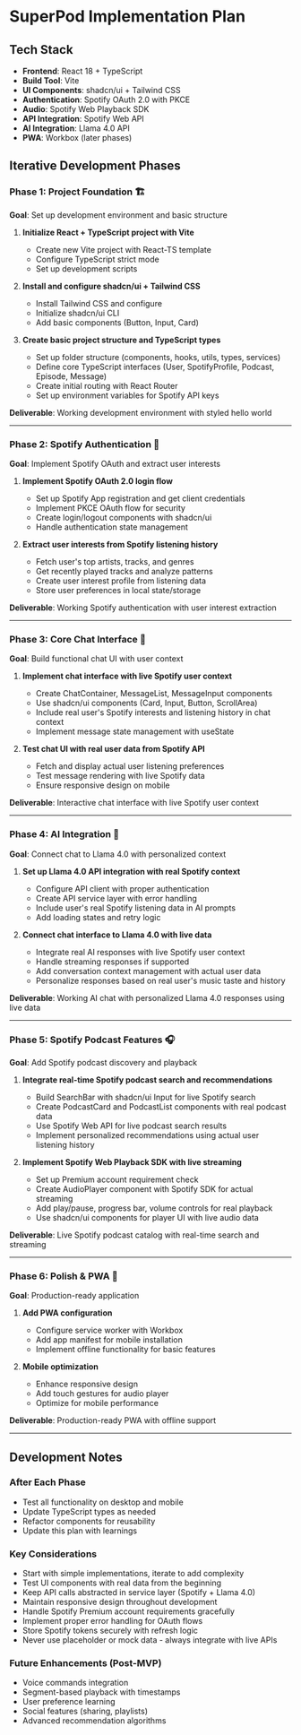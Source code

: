 # SuperPod Implementation Plan

## Tech Stack
- **Frontend**: React 18 + TypeScript
- **Build Tool**: Vite
- **UI Components**: shadcn/ui + Tailwind CSS
- **Authentication**: Spotify OAuth 2.0 with PKCE
- **Audio**: Spotify Web Playback SDK
- **API Integration**: Spotify Web API
- **AI Integration**: Llama 4.0 API
- **PWA**: Workbox (later phases)

## Iterative Development Phases

### Phase 1: Project Foundation 🏗️
**Goal**: Set up development environment and basic structure

1. **Initialize React + TypeScript project with Vite**
   - Create new Vite project with React-TS template
   - Configure TypeScript strict mode
   - Set up development scripts

2. **Install and configure shadcn/ui + Tailwind CSS**
   - Install Tailwind CSS and configure
   - Initialize shadcn/ui CLI
   - Add basic components (Button, Input, Card)

3. **Create basic project structure and TypeScript types**
   - Set up folder structure (components, hooks, utils, types, services)
   - Define core TypeScript interfaces (User, SpotifyProfile, Podcast, Episode, Message)
   - Create initial routing with React Router
   - Set up environment variables for Spotify API keys

**Deliverable**: Working development environment with styled hello world

---

### Phase 2: Spotify Authentication 🔐
**Goal**: Implement Spotify OAuth and extract user interests

1. **Implement Spotify OAuth 2.0 login flow**
   - Set up Spotify App registration and get client credentials
   - Implement PKCE OAuth flow for security
   - Create login/logout components with shadcn/ui
   - Handle authentication state management

2. **Extract user interests from Spotify listening history**
   - Fetch user's top artists, tracks, and genres
   - Get recently played tracks and analyze patterns
   - Create user interest profile from listening data
   - Store user preferences in local state/storage

**Deliverable**: Working Spotify authentication with user interest extraction

---

### Phase 3: Core Chat Interface 💬
**Goal**: Build functional chat UI with user context

1. **Implement chat interface with live Spotify user context**
   - Create ChatContainer, MessageList, MessageInput components
   - Use shadcn/ui components (Card, Input, Button, ScrollArea)
   - Include real user's Spotify interests and listening history in chat context
   - Implement message state management with useState

2. **Test chat UI with real user data from Spotify API**
   - Fetch and display actual user listening preferences
   - Test message rendering with live Spotify data
   - Ensure responsive design on mobile

**Deliverable**: Interactive chat interface with live Spotify user context

---

### Phase 4: AI Integration 🤖
**Goal**: Connect chat to Llama 4.0 with personalized context

1. **Set up Llama 4.0 API integration with real Spotify context**
   - Configure API client with proper authentication
   - Create API service layer with error handling
   - Include user's real Spotify listening data in AI prompts
   - Add loading states and retry logic

2. **Connect chat interface to Llama 4.0 with live data**
   - Integrate real AI responses with live Spotify user context
   - Handle streaming responses if supported
   - Add conversation context management with actual user data
   - Personalize responses based on real user's music taste and history

**Deliverable**: Working AI chat with personalized Llama 4.0 responses using live data

---

### Phase 5: Spotify Podcast Features 🎧
**Goal**: Add Spotify podcast discovery and playback

1. **Integrate real-time Spotify podcast search and recommendations**
   - Build SearchBar with shadcn/ui Input for live Spotify search
   - Create PodcastCard and PodcastList components with real podcast data
   - Use Spotify Web API for live podcast search results
   - Implement personalized recommendations using actual user listening history

2. **Implement Spotify Web Playback SDK with live streaming**
   - Set up Premium account requirement check
   - Create AudioPlayer component with Spotify SDK for actual streaming
   - Add play/pause, progress bar, volume controls for real playback
   - Use shadcn/ui components for player UI with live audio data

**Deliverable**: Live Spotify podcast catalog with real-time search and streaming

---

### Phase 6: Polish & PWA 🚀
**Goal**: Production-ready application

1. **Add PWA configuration**
   - Configure service worker with Workbox
   - Add app manifest for mobile installation
   - Implement offline functionality for basic features

2. **Mobile optimization**
   - Enhance responsive design
   - Add touch gestures for audio player
   - Optimize for mobile performance

**Deliverable**: Production-ready PWA with offline support

---

## Development Notes

### After Each Phase
- Test all functionality on desktop and mobile
- Update TypeScript types as needed
- Refactor components for reusability
- Update this plan with learnings

### Key Considerations
- Start with simple implementations, iterate to add complexity
- Test UI components with real data from the beginning
- Keep API calls abstracted in service layer (Spotify + Llama 4.0)
- Maintain responsive design throughout development
- Handle Spotify Premium account requirements gracefully
- Implement proper error handling for OAuth flows
- Store Spotify tokens securely with refresh logic
- Never use placeholder or mock data - always integrate with live APIs

### Future Enhancements (Post-MVP)

- Voice commands integration
- Segment-based playback with timestamps
- User preference learning
- Social features (sharing, playlists)
- Advanced recommendation algorithms